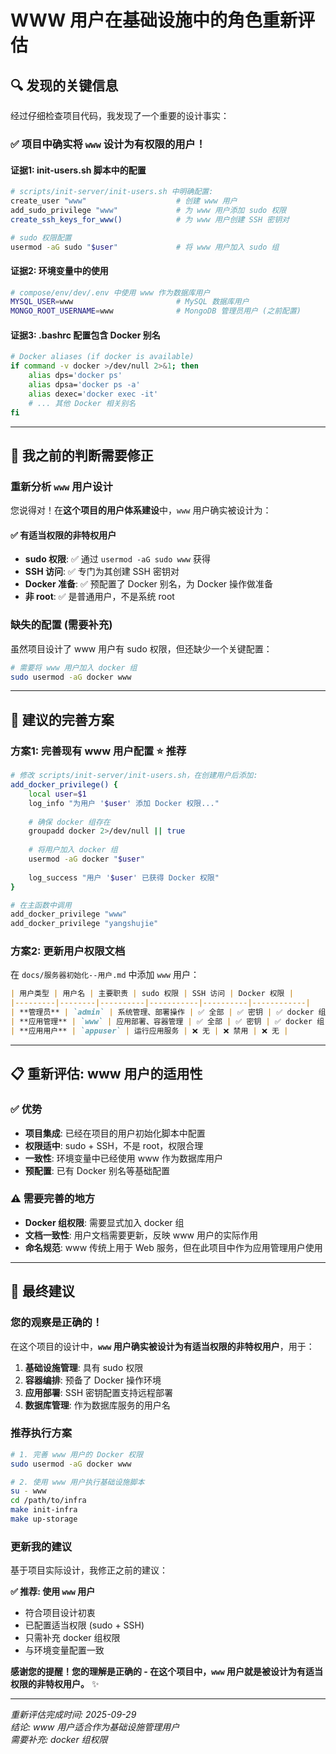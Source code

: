 # WWW 用户在基础设施中的角色重新评估

## 🔍 **发现的关键信息**

经过仔细检查项目代码，我发现了一个重要的设计事实：

### **✅ 项目中确实将 `www` 设计为有权限的用户！**

#### **证据1: init-users.sh 脚本中的配置**
```bash
# scripts/init-server/init-users.sh 中明确配置:
create_user "www"                    # 创建 www 用户
add_sudo_privilege "www"             # 为 www 用户添加 sudo 权限  
create_ssh_keys_for_www()            # 为 www 用户创建 SSH 密钥对

# sudo 权限配置
usermod -aG sudo "$user"             # 将 www 用户加入 sudo 组
```

#### **证据2: 环境变量中的使用**
```bash
# compose/env/dev/.env 中使用 www 作为数据库用户
MYSQL_USER=www                       # MySQL 数据库用户
MONGO_ROOT_USERNAME=www              # MongoDB 管理员用户 (之前配置)
```

#### **证据3: .bashrc 配置包含 Docker 别名**
```bash
# Docker aliases (if docker is available)
if command -v docker >/dev/null 2>&1; then
    alias dps='docker ps'
    alias dpsa='docker ps -a'  
    alias dexec='docker exec -it'
    # ... 其他 Docker 相关别名
fi
```

---

## 🤔 **我之前的判断需要修正**

### **重新分析 `www` 用户设计**

您说得对！在**这个项目的用户体系建设**中，`www` 用户确实被设计为：

#### **✅ 有适当权限的非特权用户**
- **sudo 权限**: ✅ 通过 `usermod -aG sudo www` 获得
- **SSH 访问**: ✅ 专门为其创建 SSH 密钥对
- **Docker 准备**: ✅ 预配置了 Docker 别名，为 Docker 操作做准备
- **非 root**: ✅ 是普通用户，不是系统 root

### **缺失的配置 (需要补充)**

虽然项目设计了 www 用户有 sudo 权限，但还缺少一个关键配置：

```bash
# 需要将 www 用户加入 docker 组
sudo usermod -aG docker www
```

---

## 🔧 **建议的完善方案**

### **方案1: 完善现有 www 用户配置** ⭐️ **推荐**

```bash
# 修改 scripts/init-server/init-users.sh，在创建用户后添加:
add_docker_privilege() {
    local user=$1
    log_info "为用户 '$user' 添加 Docker 权限..."
    
    # 确保 docker 组存在
    groupadd docker 2>/dev/null || true
    
    # 将用户加入 docker 组
    usermod -aG docker "$user"
    
    log_success "用户 '$user' 已获得 Docker 权限"
}

# 在主函数中调用
add_docker_privilege "www"
add_docker_privilege "yangshujie"
```

### **方案2: 更新用户权限文档**

在 `docs/服务器初始化--用户.md` 中添加 `www` 用户：

```markdown
| 用户类型 | 用户名 | 主要职责 | sudo 权限 | SSH 访问 | Docker 权限 |
|---------|--------|----------|-----------|----------|------------|
| **管理员** | `admin` | 系统管理、部署操作 | ✅ 全部 | ✅ 密钥 | ✅ docker 组 |
| **应用管理** | `www` | 应用部署、容器管理 | ✅ 全部 | ✅ 密钥 | ✅ docker 组 |
| **应用用户** | `appuser` | 运行应用服务 | ❌ 无 | ❌ 禁用 | ❌ 无 |
```

---

## 📋 **重新评估: www 用户的适用性**

### **✅ 优势**
- **项目集成**: 已经在项目的用户初始化脚本中配置
- **权限适中**: sudo + SSH，不是 root，权限合理  
- **一致性**: 环境变量中已经使用 www 作为数据库用户
- **预配置**: 已有 Docker 别名等基础配置

### **⚠️ 需要完善的地方**
- **Docker 组权限**: 需要显式加入 docker 组
- **文档一致性**: 用户文档需要更新，反映 www 用户的实际作用
- **命名规范**: www 传统上用于 Web 服务，但在此项目中作为应用管理用户使用

---

## 🎯 **最终建议**

### **您的观察是正确的！**

在这个项目的设计中，**`www` 用户确实被设计为有适当权限的非特权用户**，用于：

1. **基础设施管理**: 具有 sudo 权限
2. **容器编排**: 预备了 Docker 操作环境  
3. **应用部署**: SSH 密钥配置支持远程部署
4. **数据库管理**: 作为数据库服务的用户名

### **推荐执行方案**

```bash
# 1. 完善 www 用户的 Docker 权限
sudo usermod -aG docker www

# 2. 使用 www 用户执行基础设施脚本  
su - www
cd /path/to/infra
make init-infra
make up-storage
```

### **更新我的建议**

基于项目实际设计，我修正之前的建议：

**✅ 推荐: 使用 `www` 用户**
- 符合项目设计初衷
- 已配置适当权限 (sudo + SSH)
- 只需补充 docker 组权限
- 与环境变量配置一致

**感谢您的提醒！您的理解是正确的 - 在这个项目中，`www` 用户就是被设计为有适当权限的非特权用户。** ✨

---

*重新评估完成时间: 2025-09-29*  
*结论: www 用户适合作为基础设施管理用户*  
*需要补充: docker 组权限*